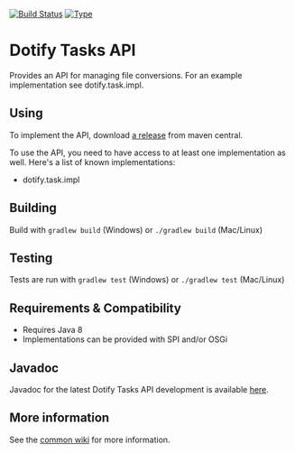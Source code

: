 [![Build Status](https://travis-ci.org/brailleapps/dotify.task-api.svg?branch=master)](https://travis-ci.org/brailleapps/dotify.task-api)
[![Type](https://img.shields.io/badge/type-api-blue.svg)](https://github.com/brailleapps/wiki/wiki/Types)

# Dotify Tasks API #
Provides an API for managing file conversions. For an example implementation see dotify.task.impl.

## Using ##
To implement the API, download [a release](http://search.maven.org/#search%7Cgav%7C1%7Cg%3A%22org.daisy.dotify%22%20AND%20a%3A%22dotify.task-api%22) from maven central.

To use the API, you need to have access to at least one implementation as well. Here's a list of known implementations:
 - dotify.task.impl

## Building ##
Build with `gradlew build` (Windows) or `./gradlew build` (Mac/Linux)

## Testing ##
Tests are run with `gradlew test` (Windows) or `./gradlew test` (Mac/Linux)

## Requirements & Compatibility ##
- Requires Java 8
- Implementations can be provided with SPI and/or OSGi

## Javadoc ##
Javadoc for the latest Dotify Tasks API development is available [here](http://brailleapps.github.io/dotify.task-api/latest/javadoc/).

## More information ##
See the [common wiki](https://github.com/brailleapps/wiki/wiki) for more information.
